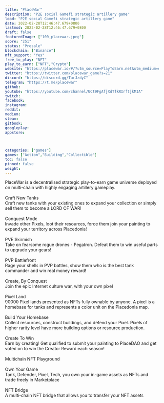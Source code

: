 ```yaml
---
title: "PlaceWar"
description: "P2E social Gamefi strategic artillery game"
lead: "P2E social Gamefi strategic artillery game"
date: 2022-02-28T12:46:47.679+0800
lastmod: 2022-02-28T12:46:47.679+0800
draft: false
featuredImage: ["100_placewar.jpeg"]
score: "251"
status: "Presale"
blockchain: ["Binance"]
nft_support: "Yes"
free_to_play: "NFT"
play_to_earn: ["NFT","Crypto"]
website: "https://placewar.io/#/?utm_source=PlayToEarn.net&utm_medium=organic&utm_campaign=gamepage"
twitter: "https://twitter.com/placewar_game?s=21"
discord: "https://discord.gg/TurJzdyC"
telegram: "https://t.me/placewar"
github: 
youtube: "https://youtube.com/channel/UCt9FgAfjXdTfkRIrftjkMIA"
twitch: 
facebook: 
instagram: 
reddit: 
medium: 
steam: 
gitbook: 
googleplay: 
appstore: 

  
    
categories: ["games"]
games: ["Action","Building","Collectible"]
toc: false
pinned: false
weight: 
---
```

PlaceWar is a decentralised strategic play-to-earn game universe deployed on multi-chain with highly engaging artillery gameplay.<br> <br> Craft New Tanks<br> Craft new tanks with your existing ones to expand your collection or simply sell them to become a LORD OF WAR!<br> <br> Conquest Mode<br> Invade other Pixels, loot their resources, force them join your painting to expand your territory across Placedonia!<br> <br> PVE Skirmish<br> Take on fearsome rogue drones - Pegatron. Defeat them to win useful parts to upgrade your gears!<br> <br> PVP Battlefront<br> Rage your shells in PVP battles, show them who is the best tank commander and win real money reward!<br> <br> Create, By Conquest<br> Join the epic Internet culture war, with your own pixel<br> <br> Pixel Land<br> 90000 Pixel lands presented as NFTs fully ownable by anyone. A pixel is a homebase for tanks and represents a color unit on the Placedonia map.<br> <br> Build Your Homebase<br> Collect resources, construct buildings, and defend your Pixel. Pixels of higher rarity level have more building options or resource production.<br> <br> Create To Win<br> Earn by creating! Get qualified to submit your painting to PlaceDAO and get voted on to win the Creator Reward each season!<br> <br> Multichain NFT Playground<br> <br> Own Your Game<br> Tank, Defender, Pixel, Tech, you own your in-game assets as NFTs and trade freely in Marketplace<br> <br> NFT Bridge<br> A multi-chain NFT bridge that allows you to transfer your NFT assets